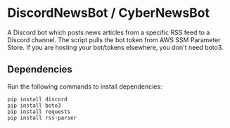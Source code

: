 # DiscordNewsBot / CyberNewsBot
A Discord bot which posts news articles from a specific RSS feed to a Discord channel. 
The script pulls the bot token from AWS SSM Parameter Store. If you are hosting your bot/tokens elsewhere, you don't need boto3.

## Dependencies

Run the following commands to install dependencies:

```
pip install discord
pip install boto3
pip install requests
pip install rss-parser
```
